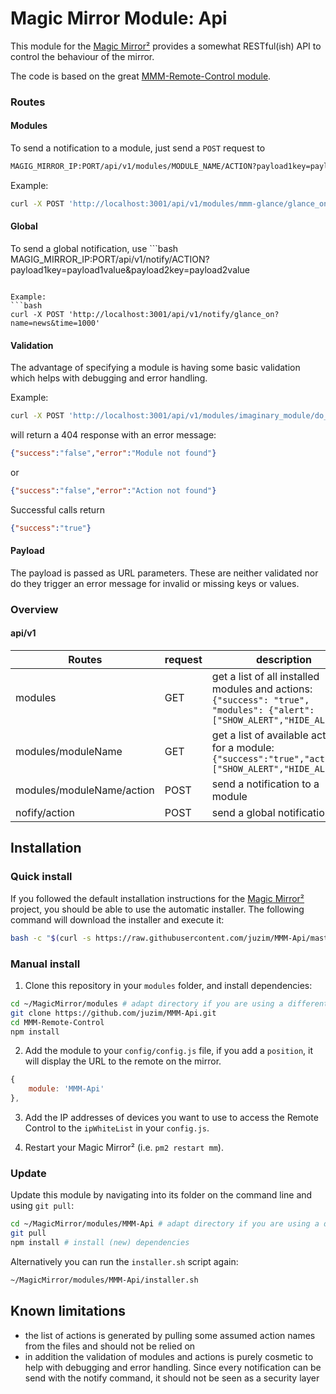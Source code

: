 # Magic Mirror Module: Api


This module for the [Magic Mirror²](https://github.com/MichMich/MagicMirror) provides a somewhat RESTful(ish) API to control the behaviour of the mirror.

The code is based on the great [MMM-Remote-Control module](https://github.com/jopyth/MMM-Remote-Control/issues).



### Routes

#### Modules

To send a notification to a module, just send a `POST` request to

```bash
MAGIG_MIRROR_IP:PORT/api/v1/modules/MODULE_NAME/ACTION?payload1key=payload1value&payload2key=payload2value
```

Example:
```bash
curl -X POST 'http://localhost:3001/api/v1/modules/mmm-glance/glance_on?name=news&time=1000'
```

#### Global
To send a global notification, use ```bash
MAGIG_MIRROR_IP:PORT/api/v1/notify/ACTION?payload1key=payload1value&payload2key=payload2value
```.

Example:
```bash
curl -X POST 'http://localhost:3001/api/v1/notify/glance_on?name=news&time=1000'
```

#### Validation

The advantage of specifying a module is having some basic validation which helps with debugging and error handling.

Example:
```bash
curl -X POST 'http://localhost:3001/api/v1/modules/imaginary_module/do_stuff'
```
will return a 404 response with an error message:
```json
{"success":"false","error":"Module not found"}
```
or
```json
{"success":"false","error":"Action not found"}
```

Successful calls return
```json
{"success":"true"}
```

#### Payload
The payload is passed as URL parameters. These are neither validated nor do they trigger an error message for invalid or missing keys or values.

### Overview
#### api/v1

| Routes | request | description |
| ------------- | -------- | ------------- |
| modules | GET | get a list of all installed modules and actions:<br> ```{"success": "true", "modules": {"alert": ["SHOW_ALERT","HIDE_ALERT"]}``` |
| modules/moduleName | GET | get a list of available actions for a module:<br> ```{"success":"true","actions":["SHOW_ALERT","HIDE_ALERT"]}``` |
| modules/moduleName/action | POST | send a notification to a module  |
| nofify/action | POST | send a global notification  |


## Installation

### Quick install

If you followed the default installation instructions for the [Magic Mirror²](https://github.com/MichMich/MagicMirror) project, you should be able to use the automatic installer.
The following command will download the installer and execute it:
```bash
bash -c "$(curl -s https://raw.githubusercontent.com/juzim/MMM-Api/master/installer.sh)"
```

### Manual install

1. Clone this repository in your `modules` folder, and install dependencies:
```bash
cd ~/MagicMirror/modules # adapt directory if you are using a different one
git clone https://github.com/juzim/MMM-Api.git
cd MMM-Remote-Control
npm install
```

2. Add the module to your `config/config.js` file, if you add a `position`, it will display the URL to the remote on the mirror.
```js
{
    module: 'MMM-Api'
},
```

3. Add the IP addresses of devices you want to use to access the Remote Control to the `ipWhiteList` in your `config.js`.

4. Restart your Magic Mirror² (i.e. `pm2 restart mm`).

### Update

Update this module by navigating into its folder on the command line and using `git pull`:

```bash
cd ~/MagicMirror/modules/MMM-Api # adapt directory if you are using a different one
git pull
npm install # install (new) dependencies
```

Alternatively you can run the `installer.sh` script again:
```bash
~/MagicMirror/modules/MMM-Api/installer.sh
```


## Known limitations

* the list of actions is generated by pulling some assumed action names from the files and should not be relied on
* in addition the validation of modules and actions is purely cosmetic to help with debugging and error handling. Since every notification can be send with the notify command, it should not be seen as a security layer

